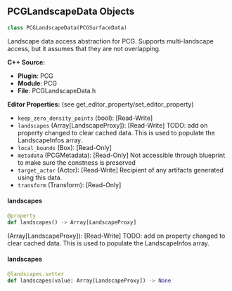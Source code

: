 ## PCGLandscapeData Objects

```python
class PCGLandscapeData(PCGSurfaceData)
```

Landscape data access abstraction for PCG. Supports multi-landscape access, but it assumes that they are not overlapping.

**C++ Source:**

- **Plugin**: PCG
- **Module**: PCG
- **File**: PCGLandscapeData.h

**Editor Properties:** (see get_editor_property/set_editor_property)

- ``keep_zero_density_points`` (bool):  [Read-Write]
- ``landscapes`` (Array[LandscapeProxy]):  [Read-Write] TODO: add on property changed to clear cached data. This is used to populate the LandscapeInfos array.
- ``local_bounds`` (Box):  [Read-Only]
- ``metadata`` (PCGMetadata):  [Read-Only] Not accessible through blueprint to make sure the constness is preserved
- ``target_actor`` (Actor):  [Read-Write] Recipient of any artifacts generated using this data.
- ``transform`` (Transform):  [Read-Only]

<a id="unreal.PCGLandscapeData.landscapes"></a>

#### landscapes

```python
@property
def landscapes() -> Array[LandscapeProxy]
```

(Array[LandscapeProxy]):  [Read-Write] TODO: add on property changed to clear cached data. This is used to populate the LandscapeInfos array.

<a id="unreal.PCGLandscapeData.landscapes"></a>

#### landscapes

```python
@landscapes.setter
def landscapes(value: Array[LandscapeProxy]) -> None
```

<a id="unreal.PCGPolyLineData"></a>